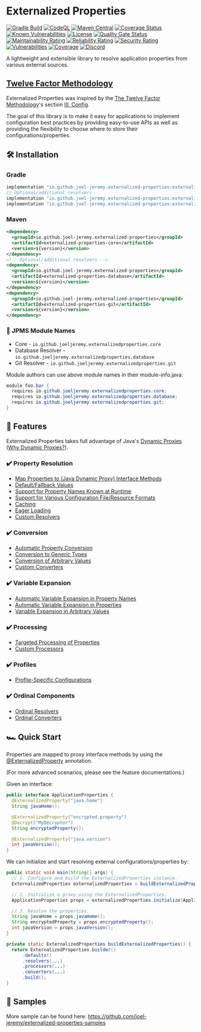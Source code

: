 # Externalized Properties

[![Gradle Build](https://github.com/joel-jeremy/externalized-properties/actions/workflows/gradle-build.yaml/badge.svg)](https://github.com/joel-jeremy/externalized-properties/actions/workflows/gradle-build.yaml)
[![CodeQL](https://github.com/joel-jeremy/externalized-properties/actions/workflows/codeql.yaml/badge.svg)](https://github.com/joel-jeremy/externalized-properties/actions/workflows/codeql.yaml)
[![Maven Central](https://maven-badges.herokuapp.com/maven-central/io.github.joel-jeremy.externalized-properties/core/badge.svg)](https://search.maven.org/search?q=g:%22io.github.joel-jeremy.externalized-properties%22)
[![Coverage Status](https://coveralls.io/repos/github/joel-jeremy/externalized-properties/badge.svg?branch=main)](https://coveralls.io/github/joel-jeremy/externalized-properties?branch=main)
[![Known Vulnerabilities](https://snyk.io/test/github/joel-jeremy/externalized-properties/badge.svg)](https://snyk.io/test/github/joel-jeremy/externalized-properties)
[![License](https://img.shields.io/badge/License-Apache_2.0-blue.svg)](https://github.com/joel-jeremy/externalized-properties/blob/main/LICENSE)
[![Quality Gate Status](https://sonarcloud.io/api/project_badges/measure?project=io.github.joel-jeremy.externalized-properties&metric=alert_status)](https://sonarcloud.io/summary/new_code?id=io.github.joel-jeremy.externalized-properties)
[![Maintainability Rating](https://sonarcloud.io/api/project_badges/measure?project=io.github.joel-jeremy.externalized-properties&metric=sqale_rating)](https://sonarcloud.io/summary/new_code?id=io.github.joel-jeremy.externalized-properties)
[![Reliability Rating](https://sonarcloud.io/api/project_badges/measure?project=io.github.joel-jeremy.externalized-properties&metric=reliability_rating)](https://sonarcloud.io/summary/new_code?id=io.github.joel-jeremy.externalized-properties)
[![Security Rating](https://sonarcloud.io/api/project_badges/measure?project=io.github.joel-jeremy.externalized-properties&metric=security_rating)](https://sonarcloud.io/summary/new_code?id=io.github.joel-jeremy.externalized-properties)
[![Vulnerabilities](https://sonarcloud.io/api/project_badges/measure?project=io.github.joel-jeremy.externalized-properties&metric=vulnerabilities)](https://sonarcloud.io/summary/new_code?id=io.github.joel-jeremy.externalized-properties)
[![Coverage](https://sonarcloud.io/api/project_badges/measure?project=io.github.joel-jeremy.externalized-properties&metric=coverage)](https://sonarcloud.io/summary/new_code?id=io.github.joel-jeremy.externalized-properties)
[![Discord](https://img.shields.io/discord/1025648239162175578.svg?logo=discord&logoColor=white&logoWidth=20&labelColor=7289DA&label=Discord&color=17cf48)](https://discord.gg/SVfahQGMmx)

A lightweight and extensible library to resolve application properties from various external sources.

## [Twelve Factor Methodology](https://12factor.net)

Externalized Properties was inspired by the [The Twelve Factor Methodology](https://12factor.net)'s section [III. Config](https://12factor.net/config).  

The goal of this library is to make it easy for applications to implement configuration best practices by providing easy-to-use APIs as well as providing the flexibility to choose where to store their configurations/properties.

## 🛠️ Installation

### Gradle

```groovy
implementation "io.github.joel-jeremy.externalized-properties:externalized-properties-core:${version}"
// Optional/additional resolvers
implementation "io.github.joel-jeremy.externalized-properties:externalized-properties-database:${version}"
implementation "io.github.joel-jeremy.externalized-properties:externalized-properties-git:${version}"
```

### Maven

```xml
<dependency>
  <groupId>io.github.joel-jeremy.externalized-properties</groupId>
  <artifactId>externalized-properties-core</artifactId>
  <version>${version}</version>
</dependency>
<!-- Optional/additional resolvers -->
<dependency>
  <groupId>io.github.joel-jeremy.externalized-properties</groupId>
  <artifactId>externalized-properties-database</artifactId>
  <version>${version}</version>
</dependency>
<dependency>
  <groupId>io.github.joel-jeremy.externalized-properties</groupId>
  <artifactId>externalized-properties-git</artifactId>
  <version>${version}</version>
</dependency>
```

### 🧩 JPMS Module Names

- Core - `io.github.joeljeremy.externalizedproperties.core`
- Database Resolver - `io.github.joeljeremy.externalizedproperties.database`
- Git Resolver - `io.github.joeljeremy.externalizedproperties.git`

Module authors can use above module names in their module-info.java:

```java
module foo.bar {
  requires io.github.joeljeremy.externalizedproperties.core;
  requires io.github.joeljeremy.externalizedproperties.database;
  requires io.github.joeljeremy.externalizedproperties.git;
}
```

## 🌟 Features

Externalized Properties takes full advantage of Java's [Dynamic Proxies](https://docs.oracle.com/javase/8/docs/technotes/guides/reflection/proxy.html) ([Why Dynamic Proxies?](docs/why-dynamic-proxies.md)).

### ✔️ Property Resolution

- [Map Properties to (Java Dynamic Proxy) Interface Methods](docs/property-resolution.md#-map-properties-to-java-dynamic-proxy-interface-methods)
- [Default/Fallback Values](docs/property-resolution.md#-defaultfallback-values)  
- [Support for Property Names Known at Runtime](docs/property-resolution.md#-support-for-property-names-known-at-runtime)
- [Support for Various Configuration File/Resource Formats](docs/property-resolution.md#-support-for-various-configuration-fileresource-formats)  
- [Caching](docs/property-resolution.md#-caching)  
- [Eager Loading](docs/property-resolution.md#-eager-loading)  
- [Custom Resolvers](docs/property-resolution.md#-custom-resolvers)  

### ✔️ Conversion

- [Automatic Property Conversion](docs/conversion.md#-automatic-property-conversion)  
- [Conversion to Generic Types](docs/conversion.md#-conversion-to-generic-types)  
- [Conversion of Arbitrary Values](docs/conversion.md#-conversion-of-arbitrary-values)
- [Custom Converters](docs/conversion.md#-custom-converters)

### ✔️ Variable Expansion

- [Automatic Variable Expansion in Property Names](docs/variable-expansion.md#-automatic-variable-expansion-in-property-names)  
- [Automatic Variable Expansion in Properties](docs/variable-expansion.md#-automatic-variable-expansion-in-properties)  
- [Variable Expansion in Arbitrary Values](docs/variable-expansion.md#-variable-expansion-in-arbitrary-values)

### ✔️ Processing

- [Targeted Processing of Properties](docs/processing.md#-targeted-processing-of-properties)
- [Custom Processors](docs/processing.md#-custom-processors)

### ✔️ Profiles

- [Profile-Specific Configurations](docs/profiles.md#-profile-specific-configurations)

### ✔️ Ordinal Components

- [Ordinal Resolvers](docs/ordinal-components.md#-ordinal-resolvers)  
- [Ordinal Converters](docs/ordinal-components.md#-ordinal-converters)

## 🏎️ Quick Start

Properties are mapped to proxy interface methods by using the [@ExternalizedProperty](core/src/main/java/io/github/joeljeremy/externalizedproperties/core/ExternalizedProperty.java) annotation.

(For more advanced scenarios, please see the feature documentations.)

Given an interface:

```java
public interface ApplicationProperties {
  @ExternalizedProperty("java.home")
  String javaHome();

  @ExternalizedProperty("encrypted.property")
  @Decrypt("MyDecryptor")
  String encryptedProperty();

  @ExternalizedProperty("java.version")
  int javaVersion();
}
```

We can initialize and start resolving external configurations/properties by:

```java
public static void main(String[] args) {
  // 1. Configure and build the ExternalizedProperties instance.
  ExternalizedProperties externalizedProperties = buildExternalizedProperties();

  // 2. Initialize a proxy using the ExternalizedProperties.
  ApplicationProperties props = externalizedProperties.initialize(ApplicationProperties.class);

  // 3. Resolve the properties.
  String javaHome = props.javaHome();
  String encryptedProperty = props.encryptedProperty();
  int javaVersion = props.javaVersion();
}

private static ExternalizedProperties buildExternalizedProperties() {
  return ExternalizedProperties.builder()
      .defaults() 
      .resolvers(...)
      .processors(...)
      .converters(...) 
      .build();
}
```

## 🧪 Samples

More sample can be found here: <https://github.com/joel-jeremy/externalized-properties-samples>
